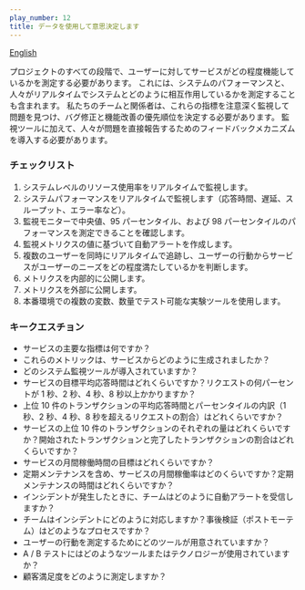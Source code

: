 ```yaml
---
play_number: 12
title: データを使用して意思決定します
---
```


[English]({{site.baseurl}}/#play12)

プロジェクトのすべての段階で、ユーザーに対してサービスがどの程度機能しているかを測定する必要があります。 これには、システムのパフォーマンスと、人々がリアルタイムでシステムとどのように相互作用しているかを測定することも含まれます。 私たちのチームと関係者は、これらの指標を注意深く監視して問題を見つけ、バグ修正と機能改善の優先順位を決定する必要があります。 監視ツールに加えて、人々が問題を直接報告するためのフィードバックメカニズムを導入する必要があります。

### チェックリスト

1. システムレベルのリソース使用率をリアルタイムで監視します。
2. システムパフォーマンスをリアルタイムで監視します（応答時間、遅延、スループット、エラー率など）。
3. 監視モニターで中央値、95 パーセンタイル、および 98 パーセンタイルのパフォーマンスを測定できることを確認します。
4. 監視メトリクスの値に基づいて自動アラートを作成します。
5. 複数のユーザーを同時にリアルタイムで追跡し、ユーザーの行動からサービスがユーザーのニーズをどの程度満たしているかを判断します。
6. メトリクスを内部的に公開します。
7. メトリクスを外部に公開します。
8. 本番環境での複数の変数、数量でテスト可能な実験ツールを使用します。

### キークエスチョン

- サービスの主要な指標は何ですか？
- これらのメトリックは、サービスからどのように生成されましたか？
- どのシステム監視ツールが導入されていますか？
- サービスの目標平均応答時間はどれくらいですか？リクエストの何パーセントが 1 秒、2 秒、4 秒、8 秒以上かかりますか？
- 上位 10 件のトランザクションの平均応答時間とパーセンタイルの内訳（1 秒、2 秒、4 秒、8 秒を超えるリクエストの割合）はどれくらいですか？
- サービスの上位 10 件のトランザクションのそれぞれの量はどれくらいですか？開始されたトランザクションと完了したトランザクションの割合はどれくらいですか？
- サービスの月間稼働時間の目標はどれくらいですか？
- 定期メンテナンスを含め、サービスの月間稼働率はどのくらいですか？定期メンテナンスの時間はどれくらいですか？
- インシデントが発生したときに、チームはどのように自動アラートを受信しますか？
- チームはインシデントにどのように対応しますか？事後検証（ポストモーテム）はどのようなプロセスですか？
- ユーザーの行動を測定するためにどのツールが用意されていますか？
- A / B テストにはどのようなツールまたはテクノロジーが使用されていますか？
- 顧客満足度をどのように測定しますか？
